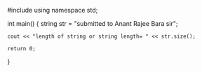 #include <iostream>
using namespace std;

int main() 
{
    string str = "submitted to Anant Rajee Bara sir"; 
    
    cout << "length of string or string length= " << str.size();

    return 0;
}

